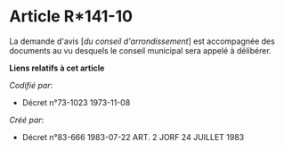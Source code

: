 # Article R*141-10

La demande d'avis [*du conseil d'arrondissement*] est accompagnée des documents au vu desquels le conseil municipal sera
appelé à délibérer.

**Liens relatifs à cet article**

_Codifié par_:

  - Décret n°73-1023 1973-11-08

_Créé par_:

  - Décret n°83-666 1983-07-22 ART. 2 JORF 24 JUILLET 1983

